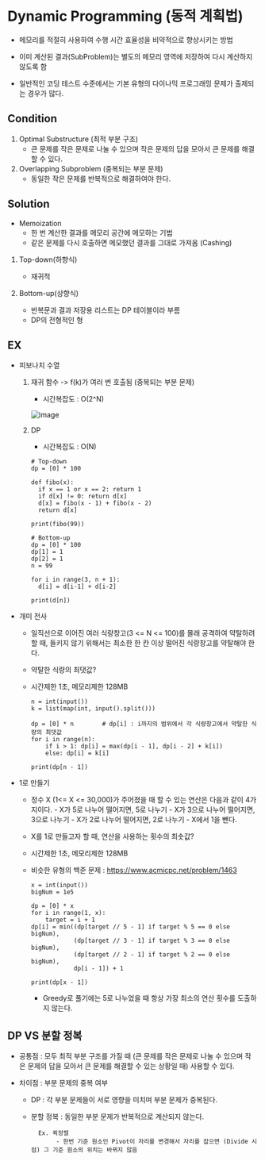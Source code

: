 # Dynamic Programming (동적 계획법)

- 메모리를 적절히 사용하여 수행 시간 효율성을 비약적으로 향상시키는 방법
- 이미 계산된 결과(SubProblem)는 별도의 메모리 영역에 저장하여 다시 계산하지 않도록 함

- 일반적인 코딩 테스트 수준에서는 기본 유형의 다이나믹 프로그래밍 문제가 출제되는 경우가 많다.

## Condition

1. Optimal Substructure (최적 부분 구조)
    - 큰 문제를 작은 문제로 나눌 수 있으며 작은 문제의 답을 모아서 큰 문제를 해결할 수 있다.
3. Overlapping Subproblem (중복되는 부분 문제)
    - 동일한 작은 문제를 반복적으로 해결하여야 한다.

## Solution

* Memoization
    - 한 번 계산한 결과를 메모리 공간에 메모하는 기법
    - 같은 문제를 다시 호출하면 메모했던 결과를 그대로 가져옴 (Cashing)

1. Top-down(하향식)
    - 재귀적

2. Bottom-up(상향식)
    - 반복문과 결과 저장용 리스트는 DP 테이블이라 부름
    - DP의 전형적인 형


## EX

- 피보나치 수열
    1. 재귀 함수 -> f(k)가 여러 번 호출됨 (중복되는 부분 문제)
        - 시간복잡도 : O(2^N)
       
        ![image](https://user-images.githubusercontent.com/64342804/222308573-15f6a338-47a7-4890-b243-91e3295d152d.png)

    2. DP
        - 시간복잡도 : O(N)
        ```
        # Top-down
        dp = [0] * 100
      
        def fibo(x):
          if x == 1 or x == 2: return 1
          if d[x] != 0: return d[x]
          d[x] = fibo(x - 1) + fibo(x - 2)
          return d[x]
      
        print(fibo(99))
      
        # Bottom-up
        dp = [0] * 100
        dp[1] = 1
        dp[2] = 1
        n = 99
      
        for i in range(3, n + 1):
          d[i] = d[i-1] + d[i-2]
      
        print(d[n])
        ```

- 개미 전사

    - 일직선으로 이어진 여러 식량창고(3 <= N <= 100)를 몰래 공격하여 약탈하려 할 때, 들키지 않기 위해서는 최소한 한 칸 이상 떨어진 식량창고를 약탈해야 한다.
    - 약탈한 식량의 최댓값?
    - 시간제한 1초, 메모리제한 128MB
        
        ```
        n = int(input())
        k = list(map(int, input().split()))

        dp = [0] * n        # dp[i] : i까지의 범위에서 각 식량창고에서 약탈한 식량의 최댓값
        for i in range(n):
            if i > 1: dp[i] = max(dp[i - 1], dp[i - 2] + k[i])
            else: dp[i] = k[i]

        print(dp[n - 1])
        ```

- 1로 만들기

    - 정수 X (1<= X <= 30,000)가 주어졌을 때 할 수 있는 연산은 다음과 같이 4가지이다.
            - X가 5로 나누어 떨어지면, 5로 나누기
            - X가 3으로 나누어 떨어지면, 3으로 나누기
            - X가 2로 나누어 떨어지면, 2로 나누기
            - X에서 1을 뺀다.
    - X를 1로 만들고자 할 때, 연산을 사용하는 횟수의 최솟값?
    - 시간제한 1초, 메모리제한 128MB
    - 비슷한 유형의 백준 문제 : https://www.acmicpc.net/problem/1463
    
        ```
        x = int(input())
        bigNum = 1e5

        dp = [0] * x
        for i in range(1, x):
            target = i + 1
        dp[i] = min((dp[target // 5 - 1] if target % 5 == 0 else bigNum),
                    (dp[target // 3 - 1] if target % 3 == 0 else bigNum), 
                    (dp[target // 2 - 1] if target % 2 == 0 else bigNum), 
                    dp[i - 1]) + 1

        print(dp[x - 1])
        ```
        - Greedy로 풀기에는 5로 나누었을 때 항상 가장 최소의 연산 횟수를 도출하지 않는다.



## DP VS 분할 정복

- 공통점 : 모두 최적 부분 구조를 가질 때 (큰 문제를 작은 문제로 나눌 수 있으며 작은 문제의 답을 모아서 큰 문제를 해결할 수 있는 상황일 때) 사용할 수 있다.
    
- 차이점 : 부분 문제의 중복 여부
    - DP : 각 부분 문제들이 서로 영향을 미치며 부분 문제가 중복된다.
    - 분할 정복 : 동일한 부분 문제가 반복적으로 계산되지 않는다.
            
            Ex. 퀵정렬
                 - 한번 기준 원소인 Pivot이 자리를 변경해서 자리를 잡으면 (Divide 시점) 그 기준 원소의 위치는 바뀌지 않음
                 
     

